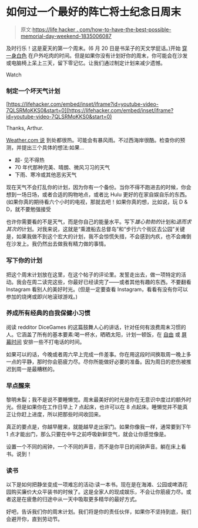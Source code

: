# 如何过一个最好的阵亡将士纪念日周末

> 原文:[https://life hacker . com/how-to-have-the-best-possible-memorial-day-weekend-1835006087](https://lifehacker.com/how-to-have-the-best-possible-memorial-day-weekend-1835006087)

及时行乐！这是夏天的第一个周末。(6 月 20 日是书呆子的天文学屁话。)开始 [穿一身白色](https://verysmartbrothas.theroot.com/why-this-all-white-memorial-day-weekend-sale-at-macys-i-1834982986) 在户外吃肉的时间。但是如果你没有计划好你的周末，你可能会在沙发或电脑椅上呆上三天，留下零记忆。让我们通过制定计划来减少遗憾。

Watch

### 制定一个坏天气计划

 [https://lifehacker.com/embed/inset/iframe?id=youtube-video-7QLSRMoKKS0&start=0](https://lifehacker.com/embed/inset/iframe?id=youtube-video-7QLSRMoKKS0&start=0)

<figcaption class="sc-1ptbguh-0 hxeMec caption">Thanks, Arthur.</figcaption> 

[Weather.com 说](https://weather.com/holiday/memorial-day/news/2019-05-22-memorial-day-weekend-weather-forecast-2019) 到处都很热。可能会有暴风雨。不过西海岸很酷。检查你的预测，并提出三个具体的想法:如果...

*   超- 见不得热
*   70 年代那种完美、晴朗、微风习习的天气
*   下雨、寒冷或其他恶劣天气

现在天气不会打乱你的计划，因为你有一个备份。当你不得不跑进去的时候，你会想到一场日场，或者合适的购物地点，或者比 Hulu 更好的在家自娱自乐的东西。(如果你真的期待看六个小时的电视，那就去吧！如果你真的想，比如说，玩 D & D，就不要勉强接受

也许你需要看的不是天气，而是你自己的能量水平。写下*雄心勃勃的*计划和*退而求其次的*计划。对我来说，这就是“乘渡船去总督岛”和“步行六个街区去公园”关键是，如果我做不到这个宏大的计划，我不会惊慌失措，不会感到内疚，也不会瘫倒在沙发上。我仍然出去做我有精力做的事情。

### 写下你的计划

把这个周末计划放在这里，在这个帖子的评论里。发誓走出去，做一项特定的活动。我会在周二读完这些，你最好已经读完了——或者其他有趣的东西。不要翻看 Instagram 看别人的美好时光。(但是一定要查看 Instagram，看看有没有你可以参加的烧烤或即兴地滚球游戏。)

### 养成所有经典的自我保健小习惯

阅读 redditor DiceGames 的这篇鼓舞人心的讲话，针对任何有浪费周末习惯的人。它涵盖了所有的基本要素:喝一杯水，晒晒太阳，计划一顿饭，在 [自由](https://lifehacker.com/freedom-blocks-distractions-in-sync-across-every-device-1747878326) 或 [屏幕时间](https://lifehacker.com/apples-screen-time-report-is-not-accurate-for-tracking-1829368950) 安排一些不打电话的时间。

如果可以的话，今晚或者周六早上完成一件差事。你在用这段时间换取周一晚上多一点的平静，那时你会筋疲力尽。尽你所能做好必要的准备。因为周日的悲伤被推迟到周一是最糟糕的。

### 早点醒来

黎明未裂；我不是说不要睡懒觉。周末最美好的时光是你在无意识中度过的额外时光。但是如果你在工作日早上 7 点起床，也许可以在 8 点起床。睡懒觉并不能真正让你赶上进度，所以把那些时间收回来。

真正的要点是，你越早醒来，就能越早走出家门。如果你像我一样，通常要到下午 1 点才能出门，那么只要在中午之前呼吸新鲜空气，就会让你感觉像是。

设置一个不同的闹钟，一个不同的声音，而不是你平日的闹钟声音。躺在床上看书。说到！

### 读书

以下是如何把静坐变成一项难忘的活动:读一本书。现在是在海滩、公园或啤酒花园购买廉价大众平装书的时候了。这是全家人的现成娱乐，不会让你筋疲力尽。或者这是在疲惫的归途中从一天中吸取更多精华的最好方式。

好吧，告诉我们你的周末计划。我们将是你的责任伙伴，如果你不坚持到底，我们会避开你，直到劳动节。